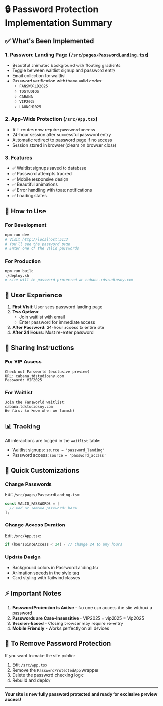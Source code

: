 # 🔒 Password Protection Implementation Summary

## ✅ What's Been Implemented

### 1. **Password Landing Page** (`/src/pages/PasswordLanding.tsx`)
- Beautiful animated background with floating gradients
- Toggle between waitlist signup and password entry
- Email collection for waitlist
- Password verification with these valid codes:
  - `FANSWORLD2025`
  - `TDSTUDIOS`
  - `CABANA`
  - `VIP2025`
  - `LAUNCH2025`

### 2. **App-Wide Protection** (`/src/App.tsx`)
- ALL routes now require password access
- 24-hour session after successful password entry
- Automatic redirect to password page if no access
- Session stored in browser (clears on browser close)

### 3. **Features**
- ✅ Waitlist signups saved to database
- ✅ Password attempts tracked
- ✅ Mobile responsive design
- ✅ Beautiful animations
- ✅ Error handling with toast notifications
- ✅ Loading states

## 🚀 How to Use

### For Development
```bash
npm run dev
# Visit http://localhost:5173
# You'll see the password page
# Enter one of the valid passwords
```

### For Production
```bash
npm run build
./deploy.sh
# Site will be password protected at cabana.tdstudiosny.com
```

## 📱 User Experience

1. **First Visit**: User sees password landing page
2. **Two Options**:
   - Join waitlist with email
   - Enter password for immediate access
3. **After Password**: 24-hour access to entire site
4. **After 24 Hours**: Must re-enter password

## 🔑 Sharing Instructions

### For VIP Access
```
Check out Fansworld (exclusive preview)
URL: cabana.tdstudiosny.com
Password: VIP2025
```

### For Waitlist
```
Join the Fansworld waitlist:
cabana.tdstudiosny.com
Be first to know when we launch!
```

## 📊 Tracking

All interactions are logged in the `waitlist` table:
- Waitlist signups: `source = 'password_landing'`
- Password access: `source = 'password_access'`

## 🎨 Quick Customizations

### Change Passwords
Edit `/src/pages/PasswordLanding.tsx`:
```typescript
const VALID_PASSWORDS = [
  // Add or remove passwords here
];
```

### Change Access Duration
Edit `/src/App.tsx`:
```typescript
if (hoursSinceAccess < 24) { // Change 24 to any hours
```

### Update Design
- Background colors in PasswordLanding.tsx
- Animation speeds in the style tag
- Card styling with Tailwind classes

## ⚡ Important Notes

1. **Password Protection is Active** - No one can access the site without a password
2. **Passwords are Case-Insensitive** - VIP2025 = vip2025 = Vip2025
3. **Session-Based** - Closing browser may require re-entry
4. **Mobile Friendly** - Works perfectly on all devices

## 🚨 To Remove Password Protection

If you want to make the site public:
1. Edit `/src/App.tsx`
2. Remove the `PasswordProtectedApp` wrapper
3. Delete the password checking logic
4. Rebuild and deploy

---

**Your site is now fully password protected and ready for exclusive preview access!**